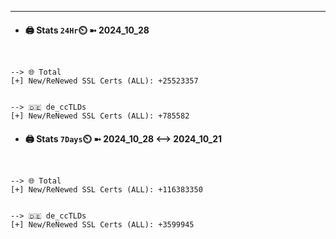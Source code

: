 

---
- #### 🖨️ **Stats** `24Hr`⏲️ ➼ 2024_10_28
```console


--> 🌐 Total
[+] New/ReNewed SSL Certs (ALL): +25523357


--> 🇩🇪 de_ccTLDs
[+] New/ReNewed SSL Certs (ALL): +785582

```

- #### 🖨️ **Stats** `7Days`⏲️ ➼ 2024_10_28 <--> 2024_10_21
```console


--> 🌐 Total
[+] New/ReNewed SSL Certs (ALL): +116383350


--> 🇩🇪 de_ccTLDs
[+] New/ReNewed SSL Certs (ALL): +3599945

```

